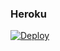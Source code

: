 ### Heroku
[![Deploy](https://www.herokucdn.com/deploy/button.svg)](https://heroku.com/deploy?template=https://github.com/AleJefe/fenrir-7.1.5) 

